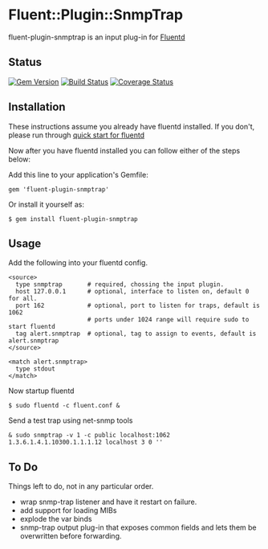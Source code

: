 # Fluent::Plugin::SnmpTrap

fluent-plugin-snmptrap is an input plug-in for [Fluentd](http://fluentd.org)

## Status
[![Gem Version](https://badge.fury.io/rb/fluent-plugin-snmptrap.png)](http://badge.fury.io/rb/fluent-plugin-snmptrap)
[![Build Status](https://travis-ci.org/Bigel0w/fluent-plugin-snmptrap.png?branch=master)](https://travis-ci.org/Bigel0w/fluent-plugin-snmptrap)
[![Coverage Status](https://coveralls.io/repos/Bigel0w/fluent-plugin-snmptrap/badge.png?branch=master)](https://coveralls.io/r/Bigel0w/fluent-plugin-snmptrap?branch=master)

## Installation

These instructions assume you already have fluentd installed. 
If you don't, please run through [quick start for fluentd](https://github.com/fluent/fluentd#quick-start)

Now after you have fluentd installed you can follow either of the steps below:

Add this line to your application's Gemfile:

    gem 'fluent-plugin-snmptrap'

Or install it yourself as:

    $ gem install fluent-plugin-snmptrap

## Usage
Add the following into your fluentd config.

    <source>
      type snmptrap       # required, chossing the input plugin.
      host 127.0.0.1      # optional, interface to listen on, default 0 for all.
      port 162            # optional, port to listen for traps, default is 1062
                          # ports under 1024 range will require sudo to start fluentd
      tag alert.snmptrap  # optional, tag to assign to events, default is alert.snmptrap 
    </source>
    
    <match alert.snmptrap>
      type stdout
    </match>
    
Now startup fluentd

    $ sudo fluentd -c fluent.conf &
    
Send a test trap using net-snmp tools
    
    & sudo snmptrap -v 1 -c public localhost:1062 1.3.6.1.4.1.10300.1.1.1.12 localhost 3 0 ''  
  
## To Do
Things left to do, not in any particular order.
* wrap snmp-trap listener and have it restart on failure.
* add support for loading MIBs
* explode the var binds
* snmp-trap output plug-in that exposes common fields and lets them be overwritten before forwarding.                
